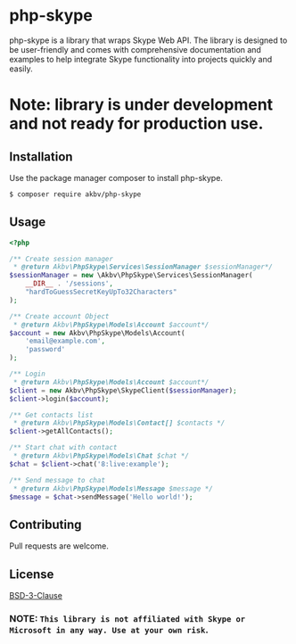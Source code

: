 # php-skype

php-skype is a library that wraps Skype Web API. The library is designed to be user-friendly and comes with comprehensive documentation and examples to help integrate Skype functionality into projects quickly and easily.

# Note: library is under development and not ready for production use.

## Installation

Use the package manager composer to install php-skype.

```bash
$ composer require akbv/php-skype
```
## Usage
```PHP
<?php

/** Create session manager
 * @return Akbv\PhpSkype\Services\SessionManager $sessionManager*/
$sessionManager = new \Akbv\PhpSkype\Services\SessionManager(
    __DIR__ . '/sessions',
    "hardToGuessSecretKeyUpTo32Characters"
);

/** Create account Object
 * @return Akbv\PhpSkype\Models\Account $account*/
$account = new Akbv\PhpSkype\Models\Account(
    'email@example.com',
    'password'
);

/** Login
 * @return Akbv\PhpSkype\Models\Account $account*/
$client = new Akbv\PhpSkype\SkypeClient($sessionManager);
$client->login($account);

/** Get contacts list
 * @return Akbv\PhpSkype\Models\Contact[] $contacts */
$client->getAllContacts();

/** Start chat with contact
 * @return Akbv\PhpSkype\Models\Chat $chat */
$chat = $client->chat('8:live:example');

/** Send message to chat
 * @return Akbv\PhpSkype\Models\Message $message */
$message = $chat->sendMessage('Hello world!'); 

```
## Contributing

Pull requests are welcome.

## License

[BSD-3-Clause](https://opensource.org/licenses/BSD-3-Clause)

### NOTE: `This library is not affiliated with Skype or Microsoft in any way. Use at your own risk`.